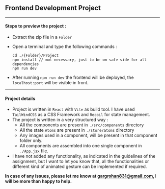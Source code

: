## Frontend Development Project

---
#### Steps to preview the project :
- Extract the zip file in a `Folder`
- Open a terminal and type the following commands :

    ```
    cd ./{Folder}/Project
    npm install // mot necessary, just to be on safe side for all dependencies 
    npm run dev
    ```
- After running `npm run dev` the frontend will be deployed, the `localhost:port` will be visible in front.


---

#### Project details
- Project is written in `React` with `Vite` as build tool. I have used `TailWindCSS` as a CSS Framework and `Recoil` for state management.
- The project is written in a very structured way :
    - All the components are present in `./src/components` directory
    - All the state `Atoms` are present in `./store/atoms` directory
    - Any images used in a component, will be present in that component folder only.
    - All components are assembled into one single component in `./App.jsx` file.
- I have not added any functionality, as indicated in the guidelines of the assignment, but I want to let you know that, all the functionalities or different kind of animated gesture can be implemented if required.


**In case of any issues, please let me know at [gargrohan831@gmail.com](mailto:gargrohan831@gmail.com), I will be more than happy to help.**